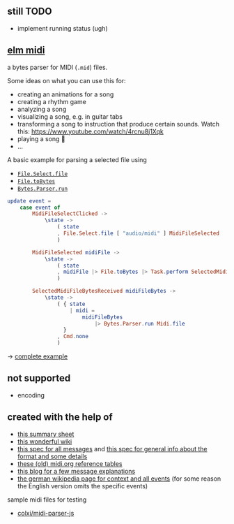 ## still TODO

  - implement running status (ugh)

## [elm midi](https://dark.elm.dmy.fr/packages/lue-bird/elm-midi/latest/)

a bytes parser for MIDI (`.mid`) files.

Some ideas on what you can use this for:
  - creating an animations for a song
  - creating a rhythm game
  - analyzing a song
  - visualizing a song, e.g. in guitar tabs
  - transforming a song to instruction that produce certain sounds. Watch this: https://www.youtube.com/watch/4rcnu8j1Xqk
  - playing a song 🧠
  - ...

A basic example for parsing a selected file using
  - [`File.Select.file`](https://dark.elm.dmy.fr/packages/elm/file/latest/File-Select#file)
  - [`File.toBytes`](https://dark.elm.dmy.fr/packages/elm/file/latest/File#toBytes)
  - [`Bytes.Parser.run`](https://dark.elm.dmy.fr/packages/zwilias/elm-bytes-parser/latest/Bytes-Parser#run)

```elm
update event =
    case event of
        MidiFileSelectClicked ->
            \state ->
                ( state
                , File.Select.file [ "audio/midi" ] MidiFileSelected
                )

        MidiFileSelected midiFile ->
            \state ->
                ( state
                , midiFile |> File.toBytes |> Task.perform SelectedMidiFileBytesReceived
                )

        SelectedMidiFileBytesReceived midiFileBytes ->
            \state ->
                ( { state
                    | midi =
                        midiFileBytes
                            |> Bytes.Parser.run Midi.file
                  }
                , Cmd.none
                )
```
→ [complete example](https://github.com/lue-bird/elm-midi/tree/master/example)

## not supported

- encoding

## created with the help of

  - [this summary sheet](https://www.music.mcgill.ca/~ich/classes/mumt306/StandardMIDIfileformat.html)
  - [this wonderful wiki](https://www.recordingblogs.com/wiki/musical-instrument-digital-interface-midi)
  - [this spec for all messages](http://midi.teragonaudio.com/tech/midispec.htm) and [this spec for general info about the format and some details](http://midi.teragonaudio.com/tech/midifile.htm)
  - [these (old) midi.org reference tables](https://www.midi.org/specifications-old/category/reference-tables)
  - [this blog for a few message explanations](https://web.archive.org/web/20090117232701/http://eamusic.dartmouth.edu/~wowem/hardware/midi.html)
  - [the german wikipedia page for context and all events](https://de.wikipedia.org/wiki/MIDI) (for some reason the English version omits the specific events)

sample midi files for testing
  - [colxi/midi-parser-js](https://github.com/colxi/midi-parser-js)
